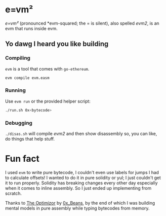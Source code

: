 # e=vm²

*e=vm²* (pronounced *evm-squared; the = is silent), also spelled *evm2*, is an evm that runs inside evm.

## Yo dawg I heard you like building

### Compiling

`evm` is a tool that comes with `go-ethereum`.

```sh
evm compile evm.easm
```

### Running

Use `evm run` or the provided helper script:

```sh
./run.sh 0x<bytecode>
```

### Debugging

`./disas.sh` will compile *evm2* and then show disassembly so, you can like, do things that help stuff.

# Fun fact

I used `evm` to write pure bytecode, I couldn't even use labels for jumps I had to calculate offsets!
I wanted to do it in pure solidity or yul; I just couldn't get it to run properly.
Solidity has breaking changes every other day especially when it comes to inline assembly.
So I just ended up implementing from scratch.

Thanks to [The Optimizor](https://twitter.com/0x_Beans/status/1568661118259982336) by [0x_Beans](http://twitter.com/0x_Beans), by the end of which I was building mental models in pure assembly while typing bytecodes from memory.

